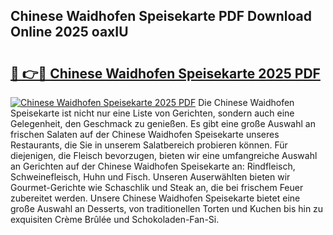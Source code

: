 ## Chinese Waidhofen Speisekarte PDF Download Online 2025 oaxIU

# <h2><a href="http://gcc3rhl.nevu.top/?p=Chinese+Waidhofen+Speisekarte">🔗 👉🔴 Chinese Waidhofen Speisekarte 2025 PDF</a></h2>

[![Chinese Waidhofen Speisekarte 2025 PDF](https://i.imgur.com/dBaPXMq.png)](http://gcc3rhl.nevu.top/?p=Chinese+Waidhofen+Speisekarte)
Die Chinese Waidhofen Speisekarte ist nicht nur eine Liste von Gerichten, sondern auch eine Gelegenheit, den Geschmack zu genießen. Es gibt eine große Auswahl an frischen Salaten auf der Chinese Waidhofen Speisekarte unseres Restaurants, die Sie in unserem Salatbereich probieren können. Für diejenigen, die Fleisch bevorzugen, bieten wir eine umfangreiche Auswahl an Gerichten auf der Chinese Waidhofen Speisekarte an: Rindfleisch, Schweinefleisch, Huhn und Fisch. Unseren Auserwählten bieten wir Gourmet-Gerichte wie Schaschlik und Steak an, die bei frischem Feuer zubereitet werden. Unsere Chinese Waidhofen Speisekarte bietet eine große Auswahl an Desserts, von traditionellen Torten und Kuchen bis hin zu exquisiten Crème Brûlée und Schokoladen-Fan-Si.
